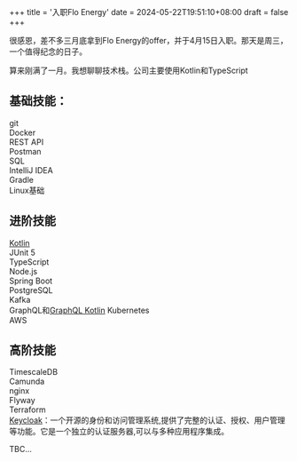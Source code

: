 +++
title = '入职Flo Energy'
date = 2024-05-22T19:51:10+08:00
draft = false
+++

很感恩，差不多三月底拿到Flo Energy的offer，并于4月15日入职。那天是周三，一个值得纪念的日子。

算来刚满了一月。我想聊聊技术栈。公司主要使用Kotlin和TypeScript

## 基础技能：
git\
Docker\
REST API\
Postman\
SQL\
IntelliJ IDEA\
Gradle\
Linux基础

## 进阶技能
[Kotlin](https://kotlinlang.org/)\
JUnit 5\
TypeScript\
Node.js\
Spring Boot\
PostgreSQL\
Kafka\
GraphQL和[GraphQL Kotlin](https://opensource.expediagroup.com/graphql-kotlin/docs)
Kubernetes\
AWS

## 高阶技能
TimescaleDB\
Camunda\
nginx\
Flyway\
Terraform\
[Keycloak](https://www.keycloak.org/)：一个开源的身份和访问管理系统,提供了完整的认证、授权、用户管理等功能。它是一个独立的认证服务器,可以与多种应用程序集成。

TBC...





